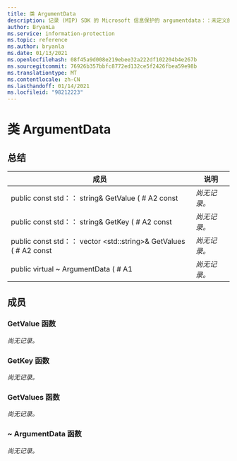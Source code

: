 ```yaml
---
title: 类 ArgumentData
description: 记录 (MIP) SDK 的 Microsoft 信息保护的 argumentdata：：未定义的类。
author: BryanLa
ms.service: information-protection
ms.topic: reference
ms.author: bryanla
ms.date: 01/13/2021
ms.openlocfilehash: 08f45a9d008e219ebee32a222df102204b4e267b
ms.sourcegitcommit: 76926b357bbfc8772ed132ce5f2426fbea59e98b
ms.translationtype: MT
ms.contentlocale: zh-CN
ms.lasthandoff: 01/14/2021
ms.locfileid: "98212223"
---
```

# <a name="class-argumentdata"></a>类 ArgumentData 
  
## <a name="summary"></a>总结
 成员                        | 说明                                
--------------------------------|---------------------------------------------
public const std：： string& GetValue ( # A2 const  | _尚无记录。_
public const std：： string& GetKey ( # A2 const  | _尚无记录。_
public const std：： vector \<std::string\>& GetValues ( # A2 const  | _尚无记录。_
public virtual ~ ArgumentData ( # A1  | _尚无记录。_
  
## <a name="members"></a>成员
  
### <a name="getvalue-function"></a>GetValue 函数
_尚无记录。_

  
### <a name="getkey-function"></a>GetKey 函数
_尚无记录。_

  
### <a name="getvalues-function"></a>GetValues 函数
_尚无记录。_

  
### <a name="argumentdata-function"></a>~ ArgumentData 函数
_尚无记录。_
